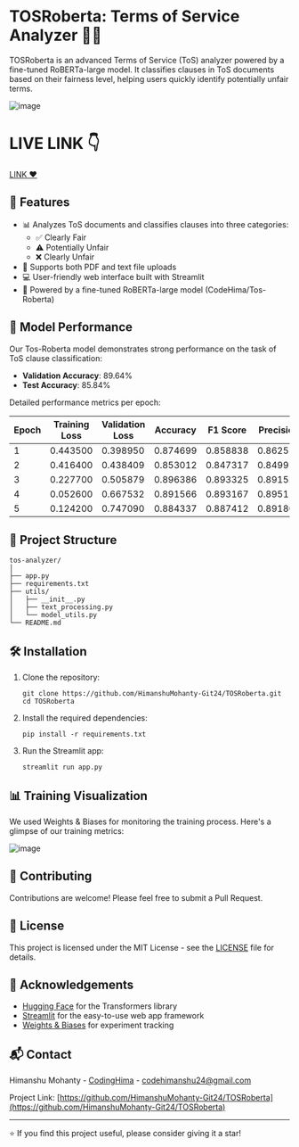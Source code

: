 # TOSRoberta: Terms of Service Analyzer 📜🤖

TOSRoberta is an advanced Terms of Service (ToS) analyzer powered by a fine-tuned RoBERTa-large model. It classifies clauses in ToS documents based on their fairness level, helping users quickly identify potentially unfair terms.

![image](https://github.com/HimanshuMohanty-Git24/TOSRoberta/assets/94133298/c4f6a293-9109-4e63-86e6-766dc16ad589)

# LIVE LINK 👇
[LINK ❤️](https://huggingface.co/spaces/CodeHima/TOSRoberta)

## 🌟 Features

- 📊 Analyzes ToS documents and classifies clauses into three categories:
  - ✅ Clearly Fair
  - ⚠️ Potentially Unfair
  - ❌ Clearly Unfair
- 📁 Supports both PDF and text file uploads
- 💻 User-friendly web interface built with Streamlit
- 🧠 Powered by a fine-tuned RoBERTa-large model (CodeHima/Tos-Roberta)

## 🚀 Model Performance

Our Tos-Roberta model demonstrates strong performance on the task of ToS clause classification:

- **Validation Accuracy**: 89.64%
- **Test Accuracy**: 85.84%

Detailed performance metrics per epoch:

| Epoch | Training Loss | Validation Loss | Accuracy | F1 Score | Precision | Recall   |
|-------|---------------|-----------------|----------|----------|-----------|----------|
| 1     | 0.443500      | 0.398950        | 0.874699 | 0.858838 | 0.862516  | 0.874699 |
| 2     | 0.416400      | 0.438409        | 0.853012 | 0.847317 | 0.849916  | 0.853012 |
| 3     | 0.227700      | 0.505879        | 0.896386 | 0.893325 | 0.891521  | 0.896386 |
| 4     | 0.052600      | 0.667532        | 0.891566 | 0.893167 | 0.895115  | 0.891566 |
| 5     | 0.124200      | 0.747090        | 0.884337 | 0.887412 | 0.891807  | 0.884337 |

## 📁 Project Structure

```
tos-analyzer/
│
├── app.py
├── requirements.txt
├── utils/
│   ├── __init__.py
│   ├── text_processing.py
│   └── model_utils.py
└── README.md
```

## 🛠️ Installation

1. Clone the repository:
   ```
   git clone https://github.com/HimanshuMohanty-Git24/TOSRoberta.git
   cd TOSRoberta
   ```

2. Install the required dependencies:
   ```
   pip install -r requirements.txt
   ```

3. Run the Streamlit app:
   ```
   streamlit run app.py
   ```

## 📊 Training Visualization

We used Weights & Biases for monitoring the training process. Here's a glimpse of our training metrics:

![image](https://github.com/HimanshuMohanty-Git24/TOSRoberta/assets/94133298/d28bbd84-9008-4d19-bff1-4b62874a5faa)


## 🤝 Contributing

Contributions are welcome! Please feel free to submit a Pull Request.

## 📄 License

This project is licensed under the MIT License - see the [LICENSE](LICENSE) file for details.

## 🙏 Acknowledgements

- [Hugging Face](https://huggingface.co/) for the Transformers library
- [Streamlit](https://streamlit.io/) for the easy-to-use web app framework
- [Weights & Biases](https://wandb.ai/) for experiment tracking

## 📬 Contact

Himanshu Mohanty - [CodingHima](https://x.com/CodingHima) - codehimanshu24@gmail.com

Project Link: [https://github.com/HimanshuMohanty-Git24/TOSRoberta](https://github.com/HimanshuMohanty-Git24/TOSRoberta)

---

⭐️ If you find this project useful, please consider giving it a star!
